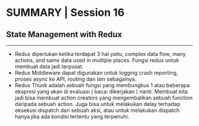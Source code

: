 # SUMMARY | Session 16

## State Management with Redux

---

- Redux diperlukan ketika terdapat 3 hal yaitu, complex data flow, many actions, and same data used in multiple places. Fungsi redux untuk membuat data jadi terpusat.
- Redux Middleware dapat digunakan untuk logging crash reporting, proses async ke API, routing dan lain sebagainya.
- Redux Thunk adalah sebuah fungsi yang membungkus 1 atau beberapa ekspresi yang akan di evaluasi ( baca: dikerjakan ) nanti. Membuat kita jadi bisa membuat action creators yang mengembalikan sebuah function daripada sebuah action. Juga bisa untuk melakukan delay terhadap eksekusi dispatch dari sebuah aksi, atau untuk melakukan dispatch hanya jika ada kondisi tertentu yang terpenuhi.

